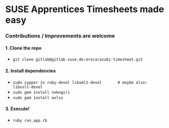 # SUSE Apprentices Timesheets made easy

### Contributions / Improvements are welcome

#### 1. Clone the repo

+ `git clone gitlab@gitlab.suse.de:eroca/azubi-timesheet.git`

#### 2. Install dependencies

+ `sudo zypper in ruby-devel libxml2-devel       # maybe also: libxslt-devel`
+ `sudo gem install nokogiri`
+ `sudo gem install axlsx`

#### 3. Execute!
+ `ruby run_app.rb`
